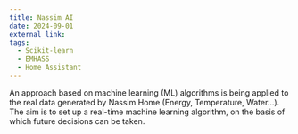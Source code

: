 ```yaml
---
title: Nassim AI
date: 2024-09-01
external_link: 
tags:
  - Scikit-learn
  - EMHASS
  - Home Assistant
---
```


An approach based on machine learning (ML) algorithms is being applied to the real data generated by Nassim Home (Energy, Temperature, Water...). The aim is to set up a real-time machine learning algorithm, on the basis of which future decisions can be taken.

<!--more-->
